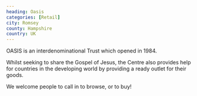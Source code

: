 ```yaml
---
heading: Oasis
categories: [Retail]
city: Romsey
county: Hampshire
country: UK
---
```

OASIS is an interdenominational Trust which opened in 1984.

Whilst seeking to share the Gospel of Jesus, the Centre also provides help for countries in the developing world by providing a ready outlet for their goods.

We welcome people to call in to browse, or to buy!
